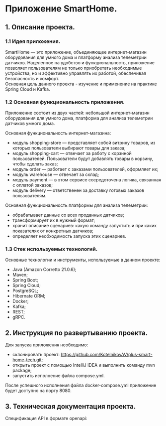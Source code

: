 # Приложение SmartHome.
## 1. Описание проекта.
### 1.1 Идея приложения.
SmartHome — это приложение, объединяющее интернет-магазин оборудования для умного дома и платформу
анализа телеметрии датчиков. Нацеленное на удобство и функциональность, приложение позволяет пользователям не
только приобретать необходимые устройства, но и эффективно управлять их работой, обеспечивая безопасность и
комфорт.  
Основная цель данного проекта - изучение и применение на практике Spring Cloud и Kafka.
### 1.2 Основная функциональность приложения.
Приложение состоит из двух частей: небольшой интернет-магазин оборудования для умного дома, платформа для анализа 
телеметрии датчиков умного дома.

Основная функциональность интернет-магазина:
- модуль shopping-store — представляет собой витрину товаров, из которых пользователи выбирают товары для заказа;
- модуль shopping-cart — отвечает за работу с корзиной пользователей. Пользователи будут добавлять товары в корзину, 
чтобы сделать заказ;
- модуль order — работает с заказами пользователей, оформляет их;
- модуль warehouse — отвечает за склад;
- модуль payment — в этом сервисе сосредоточена логика, связанная с оплатой заказов;
- модуль delivery — ответственен за доставку готовых заказов пользователям.

Основная функциональность платформы для анализа телеметрии:
- обрабатывает данные со всех проданных датчиков;
- трансформирует их в нужный формат;
- хранит описание сценариев: какую команду запустить и при каких показателях от конкретных датчиков;
- определяет необходимость запуска этих сценариев.

### 1.3 Стек используемых технологий.
Основные технологии и инструменты, используемые в данном проекте:
- Java (Amazon Corretto 21.0.6);
- Maven;
- Spring Boot;
- Spring Cloud;
- PostgreSQL;
- Hibernate ORM;
- Docker;
- Kafka;
- REST;
- gRPC.

## 2. Инструкция по развертыванию проекта.
Для запуска приложения необходимо:
- склонировать проект: https://github.com/KotelnikovAV/plus-smart-home-tech.git;
- открыть проект с помощью IntelliJ IDEA и выполнить команду mvn package;
- запустить исполнение файла compose.yml.

После успешного исполнения файла docker-compose.yml приложение будет доступно на порту 8080.

## 3. Техническая документация проекта.
Спецификация API в формате openapi:
